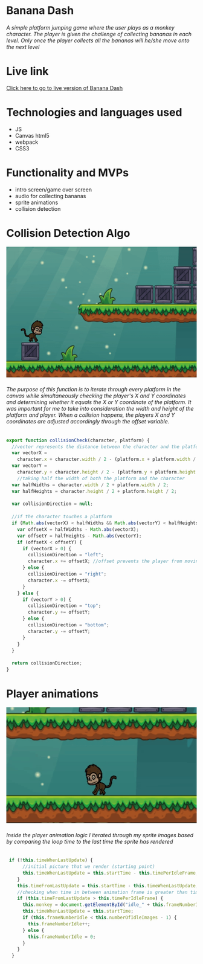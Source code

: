# Banana Dash

###### A simple platform jumping game where the user plays as a monkey character. The player is given the challenge of collecting bananas in each level. Only once the player collects all the bananas will he/she move onto the next level

# Live link

<a href='https://lawrence1470.github.io/Banana-Dash/'>Click here to go to live version of Banana Dash</a>

# Technologies and languages used
* JS
* Canvas html5
* webpack
* CSS3


# Functionality and MVPs

* intro screen/game over screen
* audio for collecting bananas
* sprite animations
* collision detection 



# Collision Detection Algo

<!-- blank line -->
![Alt Text](./src/img/collision.gif)
<!-- blank line -->


###### The purpose of this function is to iterate through every platform in the canvas while simultaneously checking the player's X and Y coordinates and determining whether it equals the X or Y coordinate of the platform. It was important for me to take into consideration the width and height of the platform and player. When a collision happens, the players X and Y coordinates are adjusted accordingly through the offset variable.

```javascript
export function collisionCheck(character, platform) {
  //vector represents the distance between the character and the platform
  var vectorX =
    character.x + character.width / 2 - (platform.x + platform.width / 2);
  var vectorY =
    character.y + character.height / 2 - (platform.y + platform.height / 2);
    //taking half the width of both the platform and the character
  var halfWidths = character.width / 2 + platform.width / 2;
  var halfHeights = character.height / 2 + platform.height / 2;

  var collisionDirection = null;

  //if the character touches a platform 
  if (Math.abs(vectorX) < halfWidths && Math.abs(vectorY) < halfHeights) {
    var offsetX = halfWidths - Math.abs(vectorX);
    var offsetY = halfHeights - Math.abs(vectorY);
    if (offsetX < offsetY) {
      if (vectorX > 0) {
        collisionDirection = "left";
        character.x += offsetX; //offset prevents the player from moving within the boundaries set by the platform
      } else {
        collisionDirection = "right";
        character.x -= offsetX;
      }
    } else {
      if (vectorY > 0) {
        collisionDirection = "top";
        character.y += offsetY;
      } else {
        collisionDirection = "bottom";
        character.y -= offsetY;
      }
    }
  }

  return collisionDirection;
}
```


# Player animations

<!-- blank line -->
![Alt Text](./src/img/animation.gif)
<!-- blank line -->


###### Inside the player animation logic I iterated through my sprite images based by comparing the loop time to the last time the sprite has rendered

```javascript
 if (!this.timeWhenLastUpdate) {
      //initial picture that we render (starting point)
      this.timeWhenLastUpdate = this.startTime - this.timePerIdleFrame;
    }
    this.timeFromLastUpdate = this.startTime - this.timeWhenLastUpdate;
    //checking when time in between animation frame is greater than timeperframe
    if (this.timeFromLastUpdate > this.timePerIdleFrame) {
      this.monkey = document.getElementById("idle_" + this.frameNumberIdle);
      this.timeWhenLastUpdate = this.startTime;
      if (this.frameNumberIdle < this.numberOfIdleImages - 1) {
        this.frameNumberIdle++;
      } else {
        this.frameNumberIdle = 0;
      }
    }
  }
```




















